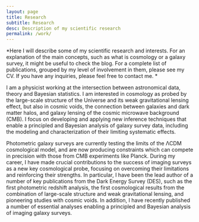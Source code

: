 ```yaml
---
layout: page
title: Research
subtitle: Research
desc: Description of my scientific research
permalink: /work/
---
```


<div class="pretty-links">
  
*Here I will describe some of my scientific research and interests. For an explanation of the main concepts, such as what is cosmology or a galaxy survey, it might be useful to check the blog. For a complete list of publications, grouped by my level of involvement in them, please see my CV. If you have any inquiries, please feel free to contact me.  *

I am a physicist working at the intersection between astronomical data, theory and Bayesian statistics. I am interested in cosmology as probed by the large-scale structure of the Universe and its weak gravitational lensing effect, but also in cosmic voids, the connection between galaxies and dark matter halos, and galaxy lensing of the cosmic microwave background (CMB). I focus on developing and applying new inference techniques that enable a principled and Bayesian analysis of galaxy survey data, including the modeling and characterization of their limiting systematic effects.

Photometric galaxy surveys are currently testing the limits of the ΛCDM cosmological model, and are now producing constraints which can compete in precision with those from CMB experiments like Planck. During my career, I have made crucial contributions to the success of imaging surveys as a new key cosmological probe, focusing on overcoming their limitations and reinforcing their strengths. In particular, I have been the lead author of a number of key publications from the Dark Energy Survey (DES), such as the first photometric redshift analysis, the first cosmological results from the combination of large-scale structure and weak gravitational lensing, and pioneering studies with cosmic voids. In addition, I have recently published a number of essential analyses enabling a principled and Bayesian analysis of imaging galaxy surveys.
